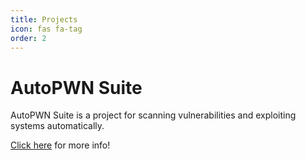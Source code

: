```yaml
---
title: Projects
icon: fas fa-tag
order: 2
---
```


# AutoPWN Suite

AutoPWN Suite is a project for scanning vulnerabilities and exploiting systems automatically.

[Click here](https://auto.pwnspot.com) for more info!
